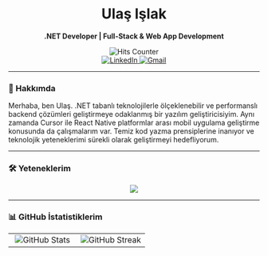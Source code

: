 <div align="center">
  <h1>Ulaş Işlak</h1>
  <p><b>.NET Developer | Full-Stack & Web App Development</b></p>
  
  <img src="https://hits.seeyoufarm.com/api/count/incr/badge.svg?url=https%3A%2F%2Fgithub.com%2Fulasislak&count_bg=%23228B22&title_bg=%23555555&icon=&icon_color=%23E7E7E7&title=Ziyaretçi&edge_flat=true&start_count=5000" alt="Hits Counter"/>

  <br>

  <a href="https://www.linkedin.com/in/ulasislak/" target="_blank">
    <img src="https://img.shields.io/badge/LinkedIn-0A66C2?style=for-the-badge&logo=linkedin&logoColor=white" alt="LinkedIn"/>
  </a>
  <a href="mailto:ulasislak06@gmail.com">
    <img src="https://img.shields.io/badge/Gmail-EA4335?style=for-the-badge&logo=gmail&logoColor=white" alt="Gmail"/>
  </a>
</div>

---

### 📄 Hakkımda
Merhaba, ben Ulaş. .NET tabanlı teknolojilerle ölçeklenebilir ve performanslı backend çözümleri geliştirmeye odaklanmış bir yazılım geliştiricisiyim. Aynı zamanda Cursor ile React Native platformlar arası mobil uygulama geliştirme konusunda da çalışmalarım var. Temiz kod yazma prensiplerine inanıyor ve teknolojik yeteneklerimi sürekli olarak geliştirmeyi hedefliyorum.

---

### 🛠️ Yeteneklerim
<p align="center">
  <img src="https://skillicons.dev/icons?i=cs,dotnet,html,css,react,expo,mssql,postgresql,docker,git,visualstudio" />
</p>

---

### 📊 GitHub İstatistiklerim

<table width="100%">
  <tr valign="top">
    <td width="50%" align="center">
      <img src="https://github-readme-stats.vercel.app/api?username=ulasislak&show_icons=true&theme=tokyonight&hide_border=true" alt="GitHub Stats"/>
    </td>
    <td width="50%" align="center">
      <img src="https://github-readme-streak-stats.herokuapp.com/?user=ulasislak&theme=tokyonight&hide_border=true" alt="GitHub Streak"/>
    </td>
  </tr>
</table>
